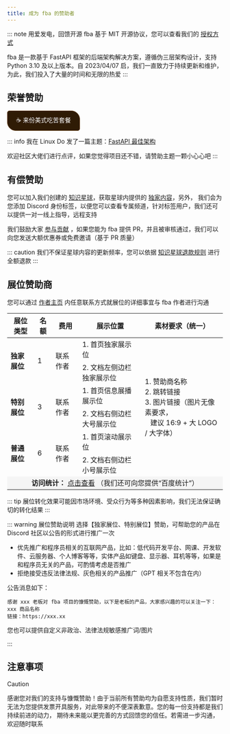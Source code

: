 ```yaml
---
title: 成为 fba 的赞助者
---
```


::: note 用爱发电，回馈开源
fba 基于 MIT 开源协议，您可以查看我们的 [授权方式](/backend/summary/why.md#承诺)

fba 是一款基于 FastAPI 框架的后端架构解决方案，遵循伪三层架构设计，支持 Python 3.10 及以上版本。自 2023/04/07
启，我们一直致力于持续更新和维护，为此，我们投入了大量的时间和无限的热爱
:::

## 荣誉赞助

<a href="https://wu-clan.github.io/sponsor/" 
   target="_blank" 
   rel="noopener noreferrer"
   style="
    padding: 10px 20px;
    background: #2F1B05;
    color: white;
    border-radius: 5px 20px;
    font-family: sans-serif;
    text-decoration: none;
    border: 1px solid #5D3408;
    display: inline-block;
">☕ 来份美式吃苦套餐</a>

::: info
我在 Linux Do 发了一篇主题：[FastAPI 最佳架构](https://linux.do/t/topic/470425?u=wu-clan)

欢迎社区大佬们进行点评，如果您觉得项目还不错，请赞助主题一颗小心心吧 <Icon name="twemoji:sparkling-heart" />
:::

## 有偿赞助

您可以加入我们创建的 [知识星球](https://t.zsxq.com/PDk8b)，获取星球内提供的 [独家内容](./planet.md)，另外，
我们会为您添加 Discord 身份标签，以便您可以查看专属频道，针对标签用户，我们还可以提供一对一线上指导，远程支持

我们鼓励大家 [参与贡献](https://github.com/fastapi-practices/fastapi_best_architecture/tree/master/backend#contributing)
，如果您能为 fba 提供 PR，并且被审核通过，我们可以向您发送大额优惠券或免费邀请（基于 PR 质量）

::: caution
我们不保证星球内容的更新频率，您可以依据 [知识星球退款规则](https://support.zsxq.com/refundRules.html) 进行全额退款
:::

## 展位赞助商

您可以通过 [作者主页](https://wu-clan.github.io/homepage/) 内任意联系方式就展位的详细事宜与 fba 作者进行沟通

<table cellspacing="0" cellpadding="8">
  <thead>
    <tr>
      <th>展位类型</th>
      <th>名额</th>
      <th>费用</th>
      <th>展示位置</th>
      <th>素材要求（统一）</th>
    </tr>
  </thead>
  <tbody>
    <!-- 独家展位 -->
    <tr>
      <td rowspan="2"><strong>独家展位</strong></td>
      <td rowspan="2">1</td>
      <td rowspan="2">联系作者</td>
      <td>1. 首页独家展示位</td>
      <td rowspan="6">
        1. 赞助商名称<br>
        2. 跳转链接<br>
        3. 图片链接（图片无像素要求，<br>
        &nbsp;&nbsp;&nbsp;建议 16:9 + 大 LOGO / 大字体）
      </td>
    </tr>
    <tr>
      <td>2. 文档左侧边栏独家展示位</td>
    </tr>
    <tr>
      <td rowspan="2"><strong>特别展位</strong></td>
      <td rowspan="2">3</td>
      <td rowspan="2">联系作者</td>
      <td>1. 首页信息展播展示位</td>
    </tr>
    <tr>
      <td>2. 文档右侧边栏大号展示位</td>
    </tr>
    <tr>
      <td rowspan="2"><strong>普通展位</strong></td>
      <td rowspan="2">6</td>
      <td rowspan="2">联系作者</td>
      <td>1. 首页滚动展示位</td>
    </tr>
    <tr>
      <td>2. 文档右侧边栏小号展示位</td>
    </tr>
    <tr>
      <td colspan="5" style="text-align: center; background-color: #f5f5f5;">
        <strong>访问统计：</strong>
        <a href="https://eu.umami.is/share/Qr55K5Uczo4dKwdQ/fastapi-practices.github.io">点击查看</a>
        （我们还可向您提供“百度统计”）
      </td>
    </tr>

  </tbody>
</table>

::: tip
展位转化效果可能因市场环境、受众行为等多种因素影响，我们无法保证确切的转化结果
:::

::: warning 展位赞助说明
选择【独家展位、特别展位】赞助，可帮助您的产品在 Discord 社区以公告的形式进行推广一次

- 优先推广和程序员相关的互联网产品，比如：低代码开发平台、网课、开发软件、云服务器、个人博客等等，实体产品如键盘、显示器、耳机等等，如果是和程序员无关的产品，可酌情考虑是否推广
- 拒绝接受违反法律法规、灰色相关的产品推广（GPT 相关不包含在内）

公告消息如下：

```
感谢 xxx 老板对 fba 项目的慷慨赞助，以下是老板的产品，大家感兴趣的可以关注一下：
xxx 商品名称
链接：https://xxx.xx
```

您也可以提供自定义非政治、法律法规敏感推广词/图片

:::

## 注意事项

> [!CAUTION]
> 感谢您对我们的支持与慷慨赞助！由于当前所有赞助均为自愿支持性质，我们暂时无法为您提供发票开具服务，对此带来的不便深表歉意。您的每一份支持都是我们持续前进的动力，
> 期待未来能以更完善的方式回馈您的信任。若需进一步沟通，欢迎随时联系
